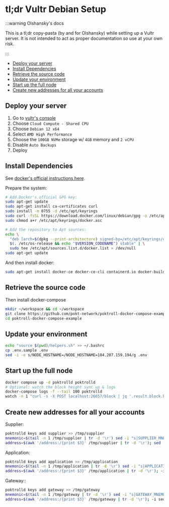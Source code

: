 # tl;dr Vultr Debian Setup <!-- omit in toc -->

:::warning Olshansky's docs

This is a tl;dr copy-pasta (by and for Olshansky) while setting up a Vultr server.
It is not intended to act as proper documentation so use at your own risk.

:::

- [Deploy your server](#deploy-your-server)
- [Install Dependencies](#install-dependencies)
- [Retrieve the source code](#retrieve-the-source-code)
- [Update your environment](#update-your-environment)
- [Start up the full node](#start-up-the-full-node)
- [Create new addresses for all your accounts](#create-new-addresses-for-all-your-accounts)

## Deploy your server

1. Go to [vultr's console](https://my.vultr.com/deploy)
2. Choose `Cloud Compute - Shared CPU`
3. Choose `Debian 12 x64`
4. Select `AMD High Performance`
5. Choose the `100GB NVMe` storage w/ `4GB` memory and `2 vCPU`
6. Disable `Auto Backups`
7. Deploy

## Install Dependencies

See [docker's official instructions here](https://docs.docker.com/engine/install/debian/).

Prepare the system:

```bash
# Add Docker's official GPG key:
sudo apt-get update
sudo apt-get install ca-certificates curl
sudo install -m 0755 -d /etc/apt/keyrings
sudo curl -fsSL https://download.docker.com/linux/debian/gpg -o /etc/apt/keyrings/docker.asc
sudo chmod a+r /etc/apt/keyrings/docker.asc

# Add the repository to Apt sources:
echo \
  "deb [arch=$(dpkg --print-architecture) signed-by=/etc/apt/keyrings/docker.asc] https://download.docker.com/linux/debian \
  $(. /etc/os-release && echo "$VERSION_CODENAME") stable" | \
  sudo tee /etc/apt/sources.list.d/docker.list > /dev/null
sudo apt-get update
```

And then install docker:

```bash
sudo apt-get install docker-ce docker-ce-cli containerd.io docker-buildx-plugin docker-compose-plugin
```

## Retrieve the source code

Then install docker-compose

```bash
mkdir ~/workspace && cd ~/workspace
git clone https://github.com/pokt-network/poktroll-docker-compose-example.git
cd poktroll-docker-compose-example
```

## Update your environment

```bash
echo "source $(pwd)/helpers.sh" >> ~/.bashrc
cp .env.sample .env
sed -i -e s/NODE_HOSTNAME=/NODE_HOSTNAME=104.207.159.194/g .env
```

## Start up the full node

```bash
docker compose up -d poktrolld poktrolld
# Optional: watch the block height sync up & logs
docker-compose logs -f --tail 100 poktrolld
watch -n 1 "curl -s -X POST localhost:26657/block | jq '.result.block.header.height'"
```

## Create new addresses for all your accounts

Supplier:

```bash
poktrolld keys add supplier >> /tmp/supplier
mnemonic=$(tail -n 1 /tmp/supplier | tr -d '\r') sed -i "s|SUPPLIER_MNEMONIC=\".*\"|SUPPLIER_MNEMONIC=\"$mnemonic\"|" .env
address=$(awk '/address:/{print $3}' /tmp/supplier | tr -d '\r'); sed -i "s|SUPPLIER_ADDR=\".*\"|SUPPLIER_ADDR=\"$address\"|" .env
```

Application:

```bash
poktrolld keys add application >> /tmp/application
mnemonic=$(tail -n 1 /tmp/application | tr -d '\r') sed -i "s|APPLICATION_MNEMONIC=\".*\"|APPLICATION_MNEMONIC=\"$mnemonic\"|" .env
address=$(awk '/address:/{print $3}' /tmp/application | tr -d '\r'); -i sed "s|APPLICATION_ADDR=\".*\"|APPLICATION_ADDR=\"$address\"|" .env
```

Gateway::

```bash
poktrolld keys add gateway >> /tmp/gateway
mnemonic=$(tail -n 1 /tmp/gateway | tr -d '\r') sed -i "s|GATEWAY_MNEMONIC=\".*\"|GATEWAY_MNEMONIC=\"$mnemonic\"|" .env
address=$(awk '/address:/{print $3}' /tmp/gateway | tr -d '\r'); -i sed "s|GATEWAY_ADDR=\".*\"|GATEWAY_ADDR=\"$address\"|" .env
```

